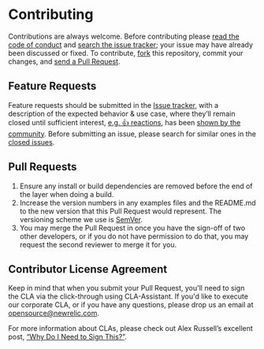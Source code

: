 # Contributing

Contributions are always welcome. Before contributing please [read the code of conduct](https://opensource.newrelic.com/code-of-conduct/) and [search the issue tracker](https://github.com/newrelic/newrelic-logenricher-dotnet/issues); your issue may have already been discussed or fixed. To contribute,
[fork](https://help.github.com/articles/fork-a-repo/) this repository, commit your changes, and [send a Pull Request](https://help.github.com/articles/using-pull-requests/).

## Feature Requests

Feature requests should be submitted in the [Issue tracker](https://github.com/newrelic/newrelic-logenricher-dotnet/issues), with a description of the expected behavior & use case, where they’ll remain closed until sufficient interest, [e.g. :+1: reactions](https://help.github.com/articles/about-discussions-in-issues-and-pull-requests/), has been [shown by the community](https://github.com/newrelic/newrelic-logenricher-dotnet/issues?q=label%3A%22votes+needed%22+sort%3Areactions-%2B1-desc).
Before submitting an issue, please search for similar ones in the
[closed issues](https://github.com/newrelic/newrelic-logenricher-dotnet/issues?q=is%3Aissue+is%3Aclosed).

## Pull Requests

1. Ensure any install or build dependencies are removed before the end of the layer when doing a build.
2. Increase the version numbers in any examples files and the README.md to the new version that this Pull Request would represent. The versioning scheme we use is [SemVer](http://semver.org/).
3. You may merge the Pull Request in once you have the sign-off of two other developers, or if you do not have permission to do that, you may request the second reviewer to merge it for you.

## Contributor License Agreement

Keep in mind that when you submit your Pull Request, you'll need to sign the CLA via the click-through using CLA-Assistant. If you'd like to execute our corporate CLA, or if you have any questions, please drop us an email at opensource@newrelic.com.

For more information about CLAs, please check out Alex Russell’s excellent post,
[“Why Do I Need to Sign This?”](https://infrequently.org/2008/06/why-do-i-need-to-sign-this/).
